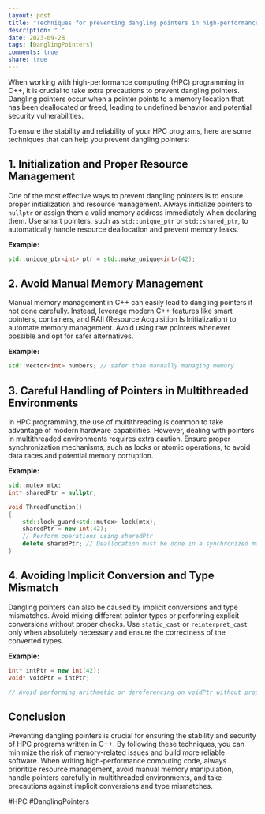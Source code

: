 ```yaml
---
layout: post
title: "Techniques for preventing dangling pointers in high-performance computing programming in C++"
description: " "
date: 2023-09-28
tags: [DanglingPointers]
comments: true
share: true
---
```


When working with high-performance computing (HPC) programming in C++, it is crucial to take extra precautions to prevent dangling pointers. Dangling pointers occur when a pointer points to a memory location that has been deallocated or freed, leading to undefined behavior and potential security vulnerabilities.

To ensure the stability and reliability of your HPC programs, here are some techniques that can help you prevent dangling pointers:

## 1. Initialization and Proper Resource Management

One of the most effective ways to prevent dangling pointers is to ensure proper initialization and resource management. Always initialize pointers to `nullptr` or assign them a valid memory address immediately when declaring them. Use smart pointers, such as `std::unique_ptr` or `std::shared_ptr`, to automatically handle resource deallocation and prevent memory leaks.

**Example:**

```cpp
std::unique_ptr<int> ptr = std::make_unique<int>(42);
```

## 2. Avoid Manual Memory Management

Manual memory management in C++ can easily lead to dangling pointers if not done carefully. Instead, leverage modern C++ features like smart pointers, containers, and RAII (Resource Acquisition Is Initialization) to automate memory management. Avoid using raw pointers whenever possible and opt for safer alternatives.

**Example:**

```cpp
std::vector<int> numbers; // safer than manually managing memory
```

## 3. Careful Handling of Pointers in Multithreaded Environments

In HPC programming, the use of multithreading is common to take advantage of modern hardware capabilities. However, dealing with pointers in multithreaded environments requires extra caution. Ensure proper synchronization mechanisms, such as locks or atomic operations, to avoid data races and potential memory corruption.

**Example:**

```cpp
std::mutex mtx;
int* sharedPtr = nullptr;

void ThreadFunction()
{
    std::lock_guard<std::mutex> lock(mtx);
    sharedPtr = new int(42);
    // Perform operations using sharedPtr
    delete sharedPtr; // Deallocation must be done in a synchronized manner
}
```

## 4. Avoiding Implicit Conversion and Type Mismatch

Dangling pointers can also be caused by implicit conversions and type mismatches. Avoid mixing different pointer types or performing explicit conversions without proper checks. Use `static_cast` or `reinterpret_cast` only when absolutely necessary and ensure the correctness of the converted types.

**Example:**

```cpp
int* intPtr = new int(42);
void* voidPtr = intPtr;

// Avoid performing arithmetic or dereferencing on voidPtr without proper type casting
```

## Conclusion

Preventing dangling pointers is crucial for ensuring the stability and security of HPC programs written in C++. By following these techniques, you can minimize the risk of memory-related issues and build more reliable software. When writing high-performance computing code, always prioritize resource management, avoid manual memory manipulation, handle pointers carefully in multithreaded environments, and take precautions against implicit conversions and type mismatches.

#HPC #DanglingPointers